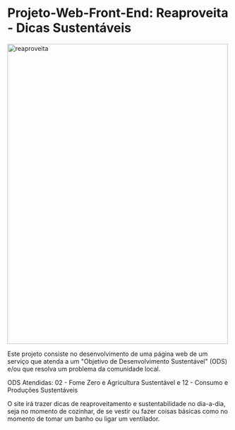 # Projeto-Web-Front-End: Reaproveita - Dicas Sustentáveis

<img width="500" height="680" alt="reaproveita" src="https://github.com/user-attachments/assets/7e1430fd-0f89-4dd1-aa42-0901b707b39b" />

Este projeto consiste no desenvolvimento de uma página web de um serviço que atenda a um "Objetivo de Desenvolvimento Sustentável" (ODS)
e/ou que resolva um problema da comunidade local.

ODS Atendidas: 02 - Fome Zero e Agricultura Sustentável e 12 - Consumo e Produções Sustentáveis

O site irá trazer dicas de reaproveitamento e sustentabilidade no dia-a-dia, seja no momento de cozinhar, de se vestir ou fazer coisas básicas
como no momento de tomar um banho ou ligar um ventilador.
